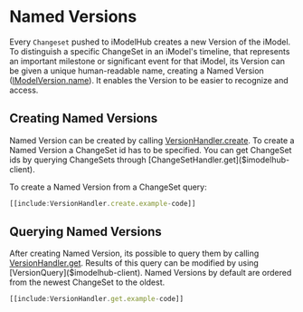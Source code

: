 # Named Versions

Every `Changeset` pushed to iModelHub creates a new Version of the iModel. To distinguish a specific ChangeSet in an iModel's timeline, that represents an important milestone or significant event for that iModel, its Version can be given a unique human-readable name, creating a Named Version ([IModelVersion.name]($imodeljs-common)). It enables the Version to be easier to recognize and access.

## Creating Named Versions

Named Version can be created by calling [VersionHandler.create]($imodelhub-client). To create a Named Version a ChangeSet id has to be specified. You can get ChangeSet ids by querying ChangeSets through [ChangeSetHandler.get]($imodelhub-client).

To create a Named Version from a ChangeSet query:

``` ts
[[include:VersionHandler.create.example-code]]
```

## Querying Named Versions

After creating Named Version, its possible to query them by calling [VersionHandler.get]($imodelhub-client). Results of this query can be modified by using [VersionQuery]($imodelhub-client). Named Versions by default are ordered from the newest ChangeSet to the oldest.

``` ts
[[include:VersionHandler.get.example-code]]
```
